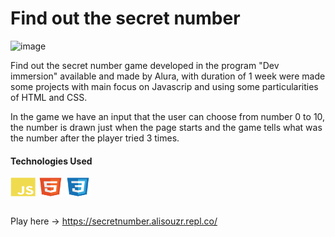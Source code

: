 # Find out the secret number

![image](https://user-images.githubusercontent.com/79667413/137001194-4054ecf3-affa-4139-8ac1-468c46ac5595.png)

Find out the secret number game developed in the program "Dev immersion" available and made by Alura, with duration of 1 week were made some projects with main focus on Javascrip and using some particularities of HTML and CSS.

In the game we have an input that the user can choose from number 0 to 10, the number is drawn just when the page starts and the game tells what was the number after the player tried 3 times.

<div style="display: inline_block">
  <h4>Technologies Used</h4>
  <img align="center" alt="JS" height="30" width="40" src="https://raw.githubusercontent.com/devicons/devicon/master/icons/javascript/javascript-plain.svg">
  <img align="center" alt="HTML" height="30" width="40" src="https://raw.githubusercontent.com/devicons/devicon/master/icons/html5/html5-original.svg">
  <img align="center" alt="CSS" height="30" width="40" src="https://raw.githubusercontent.com/devicons/devicon/master/icons/css3/css3-original.svg">
  </div>
  <br>

Play here -> https://secretnumber.alisouzr.repl.co/
